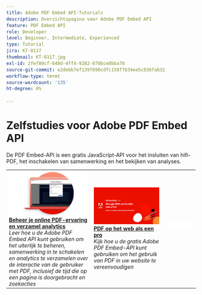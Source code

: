 ```yaml
---
title: Adobe PDF Embed API-Tutorials
description: Overzichtspagina voor Adobe PDF Embed API
feature: PDF Embed API
role: Developer
level: Beginner, Intermediate, Experienced
type: Tutorial
jira: KT-8117
thumbnail: KT-8117.jpg
exl-id: 2fef89cf-640d-4ff4-9282-070bce8bba78
source-git-commit: e2debb7ef139f890cdfc158f7634ee5c836fab32
workflow-type: tm+mt
source-wordcount: '135'
ht-degree: 0%

---
```


# Zelfstudies voor Adobe PDF Embed API

De PDF Embed-API is een gratis JavaScript-API voor het insluiten van hifi-PDF, het inschakelen van samenwerking en het bekijken van analyses.

<table style="table-layout:fixed">
<tr>
 <td>
   <a href="controlpdfexperience.md">
      <img alt="Beheer je online PDF-ervaring en verzamel analytics" src="assets/ControlPDF_thumb.png" />
   </a>
    <div>
   <a href="controlpdfexperience.md"><strong>Beheer je online PDF-ervaring en verzamel analytics</strong></a>
    </div>
    <em>Leer hoe u de Adobe PDF Embed API kunt gebruiken om het uiterlijk te beheren, samenwerking in te schakelen en analytics te verzamelen over de interactie van de gebruiker met PDF, inclusief de tijd die op een pagina is doorgebracht en zoekacties</em>
    <br>
  </td>
  <td>
   <a href="https://experienceleague.adobe.com/docs/adobe-developers-live-events/events/2021/oct2021/pdf-embed-api.html">
      <img alt="PDF op het web als een pro" src="assets/Wrangle_1280.png" />
   </a>
    <div>
   <a href="https://experienceleague.adobe.com/docs/adobe-developers-live-events/events/2021/oct2021/pdf-embed-api.html"><strong>PDF op het web als een pro</strong></a>
    </div>
    <em>Kijk hoe u de gratis Adobe PDF Embed-API kunt gebruiken om het gebruik van PDF in uw website te vereenvoudigen</em>
    <br>
  </td>
  <td>
    <img alt="Spacer" src="../assets/WhiteBanner_Placeholder.png" />
    <div>
    <br>
  </td>
</tr>
</table>
